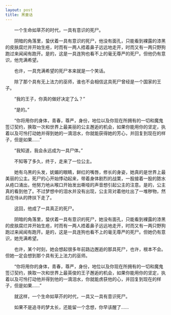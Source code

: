 ```yaml
---
layout: post
title: 黑童话
---
```

&emsp;&emsp;一个生命如草芥的时代，一具有意识的死尸。

&emsp;&emsp;阴暗的角落里，蛰伏着一具有意识的死尸，他没有面孔，只能看到裸露的漆黑的皮肤腐烂并开始生疮，时而有一两人捂着鼻子远远地走开，时而又有一两只野狗跑过来闻闻有跑开。是的，这是一具连狗也看不上的毫无尊严的死尸。但他仍有意识，他充满希望。

&emsp;&emsp;也许，一具充满希望的死尸本来就是一个笑话。

&emsp;&emsp;除了那个具有无上法力的巫师，谁也不会相信这具死尸曾经是一个国家的王子。

&emsp;&emsp;“我的王子，你真的做好决定了么？”

&emsp;&emsp;“是的。”

&emsp;&emsp;“你将用你的身体，青春，尊严，身份，地位以及你现在所拥有的一切和魔鬼签订契约，换取一次和世界上最美丽的公主邂逅的机会，如果你能用你的坚定，执着以及可怜打动她并得到她的一滴泪水，你就能获得她的芳心，并回复到现在的样子，但是如果……”

&emsp;&emsp;“我知道，我会永远成为一具尸体。”

&emsp;&emsp;不知等了多久，终于，走来了一位公主。

&emsp;&emsp;她有乌黑的头发，妩媚的眼睛，鲜红的嘴唇，修长的身姿，她真的是世界上最美丽的公主。死尸的心开始悸动起来，带着身体剧烈的战栗，一股接着一股的脓水从疮口涌出，他努力地从喉口开始发出嘶哑的声音想引起公主的注意。是的，公主真的看到他了。不过梦想中的泪水并没有出现，公主背对着他吐出了一堆秽物，然后在侍从的搀扶下走了。

&emsp;&emsp;这回，他成了一具真正的死尸。

&emsp;&emsp;阴暗的角落里，蛰伏着一具有意识的死尸，她没有面孔，只能看到裸露的漆黑的皮肤腐烂并开始生疮，时而有一两人捂着鼻子远远地走开，时而又有一两只野狗跑过来闻闻有跑开。是的，这是一具连狗也看不上的毫无尊严的死尸。但她仍有意识，她充满希望。

&emsp;&emsp;也许，某个时刻，她会想起很多年前路边邂逅的那具死尸，也许，根本不会。但她一定会想到那个具有无上法力的巫师。

&emsp;&emsp;“你将用你的身体，青春，尊严，身份，地位以及你现在所拥有的一切和魔鬼签订契约，换取一次和世界上最英俊的王子邂逅的机会，如果你能用你的坚定，执着以及可怜打动他并得到他的一滴泪水，你就能虏获他的心，并回复到现在的样子，但是如果……”

&emsp;&emsp;就这样，一个生命如草芥的时代，一具又一具有意识死尸。

&emsp;&emsp;如果不是追寻的梦太长，还能留一个念想，你早该醒了……
